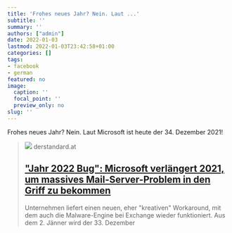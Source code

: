 ```yaml
---
title: 'Frohes neues Jahr? Nein. Laut ...'
subtitle: ''
summary: ''
authors: ["admin"]
date: 2022-01-03
lastmod: 2022-01-03T23:42:58+01:00
categories: []
tags:
- facebook
- german
featured: no
image:
  caption: ''
  focal_point: ''
  preview_only: no
slug: ''
---
```

Frohes neues Jahr? Nein. Laut Microsoft ist heute der 34. Dezember 2021!
> [![](https://i.ds.at/Qj8YzA/rs:fill:1200:600/plain/2022/01/02/nadella4.jpg)](https://www.derstandard.at/story/2000132265174/jahr-2022-bug-microsoft-verlaengert-das-jahr-2021-um-massives)
> derstandard.at
> ## ["Jahr 2022 Bug": Microsoft verlängert 2021, um massives Mail-Server-Problem in den Griff zu bekommen](https://www.derstandard.at/story/2000132265174/jahr-2022-bug-microsoft-verlaengert-das-jahr-2021-um-massives)
>
>Unternehmen liefert einen neuen, eher "kreativen" Workaround, mit dem auch die Malware-Engine bei Exchange wieder funktioniert. Aus dem 2. Jänner wird der 33. Dezember


